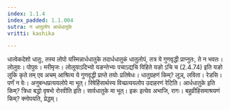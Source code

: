 ```yaml
---
index: 1.1.4
index_padded: 1.1.004
sutra: न धातुलोप आर्धधातुके
vritti: kashika

---
```

धात्वेकदेशो धातुः, तस्य लोपो यस्मिन्नार्धधातुके तदार्धधातुकं धातुलोपं, तत्र ये गुणवृद्धी प्राप्नुतः, ते न भवतः। लोलुवः। पोपुवः। मरीमृजः। लोलूयाऽदिभ्यो यङन्तेभ्यः पचाऽद्यचि विहिते यङो ऽचि च (2.4.74) इति यङो लुकि कृते तम् एव अचम् आश्रित्य ये गुणवृद्धी प्राप्ते तयोः प्रतिषेधः। धातुग्रहणं किम्? लूञ्, लविता। रेडसि। पर्णं न वेः। अनुबन्धप्रत्ययलोपे मा भूत्। रिषेर्हिसार्थस्य विच्प्रत्ययलोप उदाहरणं रेटिति। आर्धधातुके इति किम्? त्रिधा बद्धो वृषभो रोरवीति इति। सार्वधातुके मा भूत्। इकः इत्येव अभाजि, रागः। बहुव्रीहिसमाश्रयणं किम्? क्नोपयति, प्रेद्धम्।